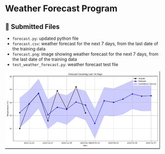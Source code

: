 # Weather Forecast Program

## 📁 Submitted Files

- `forecast.py`: updated python file
- `forecast.csv`: weather forecast for the next 7 days, from the last date of the training data 
- `forecast.png`: image showing weather forecast for the next 7 days, from the last date of the training data
- `test_weather_forecast.py`: weather forecast test file 

![7 Day Forecast](forecast.png)